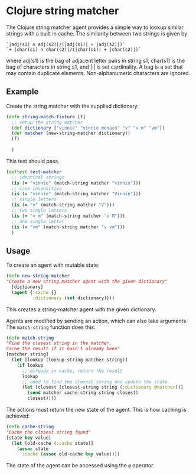 # Clojure string matcher

The Clojure string matcher agent provides a simple way to lookup similar strings with a built in cache. The similarity between two strings is given by

    `|adj(s1) ∩ adj(s2)|/(|adj(s1)| + |adj(s2)|)`
    `+ |char(s1) ∩ char(s2)|/(|char(s1)| + |char(s2)|)`

where adj(s1) is the bag of adjacent letter pairs in string s1, char(s1) is the bag of characters in string s1, and |·| is set cardinality. A bag is a set that may contain duplicate elements. Non-alphanumeric characters are ignored.

## Example

Create the string matcher with the supplied dictionary.

```clojure
(defn string-match-fixture [f]
  ;; setup the string matcher
  (def dictionary ["vinnie" "vinnie monaco" "v" "v m" "vm"])
  (def matcher (new-string-matcher dictionary))
  (f)
  
  )
```

This test should pass.

```clojure
(deftest test-matcher
  ;; identical strings
  (is (= "vinnie" (match-string matcher "vinnie")))
  ;; case insensitive
  (is (= "vinnie" (match-string matcher "Vinnie")))
  ;; single letters
  (is (= "v" (match-string matcher "V")))
  ;; two single letters
  (is (= "v m" (match-string matcher "v M")))
  ;; one single letter
  (is (= "vm" (match-string matcher "v vm")))
  )
```

## Usage

To create an agent with mutable state:

```clojure
(defn new-string-matcher
"Create a new string matcher agent with the given dictionary"
  [dictionary]
  (agent {:cache {}
          :dictionary (set dictionary)}))
```

This creates a string-matcher agent with the given dictionary.

Agents are modified by sending an action, which can also take arguments. The `match-string` function does this:

```clojure
(defn match-string
"Find the closest string in the matcher. 
Cache the result if it hasn't already been"
[matcher string]
  (let [lookup (lookup-string matcher string)]
    (if lookup
      ;; already in cache, return the result
      lookup
      ;; need to find the closest string and update the state
      (let [closest (closest-string string (:dictionary @matcher))]
        (send matcher cache-string string closest)
        closest))))
```

The actions must return the new state of the agent. This is how caching is achieved:

```clojure
(defn cache-string
"Cache the closest string found"
[state key value]
  (let [old-cache (:cache state)]
    (assoc state
      :cache (assoc old-cache key value))))
```

The state of the agent can be accessed using the `@` operator.
